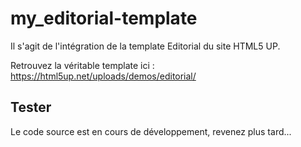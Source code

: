 # my_editorial-template
Il s'agit de l'intégration de la template Editorial du site HTML5 UP.

Retrouvez la véritable template ici : https://html5up.net/uploads/demos/editorial/

## Tester

Le code source est en cours de développement, revenez plus tard...
